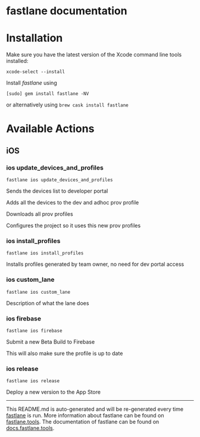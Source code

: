fastlane documentation
================
# Installation

Make sure you have the latest version of the Xcode command line tools installed:

```
xcode-select --install
```

Install _fastlane_ using
```
[sudo] gem install fastlane -NV
```
or alternatively using `brew cask install fastlane`

# Available Actions
## iOS
### ios update_devices_and_profiles
```
fastlane ios update_devices_and_profiles
```
Sends the devices list to developer portal

Adds all the devices to the dev and adhoc prov profile

Downloads all prov profiles

Configures the project so it uses this new prov profiles
### ios install_profiles
```
fastlane ios install_profiles
```
Installs profiles generated by team owner, no need for dev portal access
### ios custom_lane
```
fastlane ios custom_lane
```
Description of what the lane does
### ios firebase
```
fastlane ios firebase
```
Submit a new Beta Build to Firebase

This will also make sure the profile is up to date
### ios release
```
fastlane ios release
```
Deploy a new version to the App Store

----

This README.md is auto-generated and will be re-generated every time [fastlane](https://fastlane.tools) is run.
More information about fastlane can be found on [fastlane.tools](https://fastlane.tools).
The documentation of fastlane can be found on [docs.fastlane.tools](https://docs.fastlane.tools).
